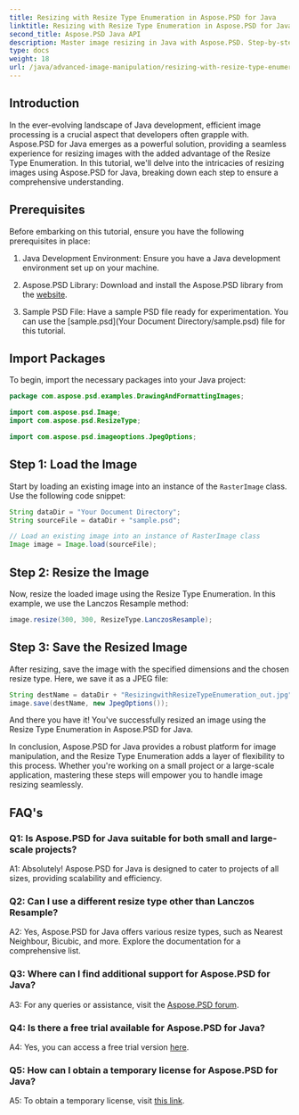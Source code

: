 ```yaml
---
title: Resizing with Resize Type Enumeration in Aspose.PSD for Java
linktitle: Resizing with Resize Type Enumeration in Aspose.PSD for Java
second_title: Aspose.PSD Java API
description: Master image resizing in Java with Aspose.PSD. Step-by-step guide using Resize Type Enumeration. 
type: docs
weight: 18
url: /java/advanced-image-manipulation/resizing-with-resize-type-enumeration/
---
```

## Introduction

In the ever-evolving landscape of Java development, efficient image processing is a crucial aspect that developers often grapple with. Aspose.PSD for Java emerges as a powerful solution, providing a seamless experience for resizing images with the added advantage of the Resize Type Enumeration. In this tutorial, we'll delve into the intricacies of resizing images using Aspose.PSD for Java, breaking down each step to ensure a comprehensive understanding.

## Prerequisites

Before embarking on this tutorial, ensure you have the following prerequisites in place:

1. Java Development Environment: Ensure you have a Java development environment set up on your machine.

2. Aspose.PSD Library: Download and install the Aspose.PSD library from the [website](https://releases.aspose.com/psd/java/).

3. Sample PSD File: Have a sample PSD file ready for experimentation. You can use the [sample.psd](Your Document Directory/sample.psd) file for this tutorial.

## Import Packages

To begin, import the necessary packages into your Java project:

```java
package com.aspose.psd.examples.DrawingAndFormattingImages;

import com.aspose.psd.Image;
import com.aspose.psd.ResizeType;

import com.aspose.psd.imageoptions.JpegOptions;
```

## Step 1: Load the Image

Start by loading an existing image into an instance of the `RasterImage` class. Use the following code snippet:

```java
String dataDir = "Your Document Directory";
String sourceFile = dataDir + "sample.psd";

// Load an existing image into an instance of RasterImage class
Image image = Image.load(sourceFile);
```

## Step 2: Resize the Image

Now, resize the loaded image using the Resize Type Enumeration. In this example, we use the Lanczos Resample method:

```java
image.resize(300, 300, ResizeType.LanczosResample);
```

## Step 3: Save the Resized Image

After resizing, save the image with the specified dimensions and the chosen resize type. Here, we save it as a JPEG file:

```java
String destName = dataDir + "ResizingwithResizeTypeEnumeration_out.jpg";
image.save(destName, new JpegOptions());
```

And there you have it! You've successfully resized an image using the Resize Type Enumeration in Aspose.PSD for Java.

In conclusion, Aspose.PSD for Java provides a robust platform for image manipulation, and the Resize Type Enumeration adds a layer of flexibility to this process. Whether you're working on a small project or a large-scale application, mastering these steps will empower you to handle image resizing seamlessly.

## FAQ's

### Q1: Is Aspose.PSD for Java suitable for both small and large-scale projects?

A1: Absolutely! Aspose.PSD for Java is designed to cater to projects of all sizes, providing scalability and efficiency.

### Q2: Can I use a different resize type other than Lanczos Resample?

A2: Yes, Aspose.PSD for Java offers various resize types, such as Nearest Neighbour, Bicubic, and more. Explore the documentation for a comprehensive list.

### Q3: Where can I find additional support for Aspose.PSD for Java?

A3: For any queries or assistance, visit the [Aspose.PSD forum](https://forum.aspose.com/c/psd/34).

### Q4: Is there a free trial available for Aspose.PSD for Java?

A4: Yes, you can access a free trial version [here](https://releases.aspose.com/).

### Q5: How can I obtain a temporary license for Aspose.PSD for Java?

A5: To obtain a temporary license, visit [this link](https://purchase.aspose.com/temporary-license/).
